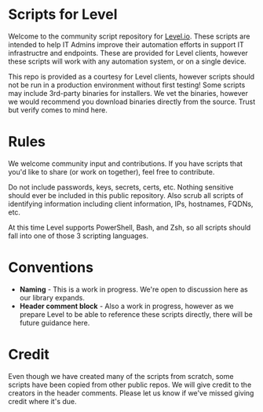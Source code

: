 # Scripts for Level
Welcome to the community script repository for [Level.io](https://level.io).  These scripts are intended to help IT Admins improve their automation efforts in support IT infrastructre and endpoints.  These are provided for Level clients, however these scripts will work with any automation system, or on a single device.

This repo is provided as a courtesy for Level clients, however scripts should not be run in a production environment without first testing!  Some scripts may include 3rd-party binaries for installers.  We vet the binaries, however we would recommend you download binaries directly from the source.  Trust but verify comes to mind here.

# Rules
We welcome community input and contributions.  If you have scripts that you'd like to share (or work on together), feel free to contribute.

Do not include passwords, keys, secrets, certs, etc.  Nothing sensitive should ever be included in this public repository.  Also scrub all scripts of identifying information including client information, IPs, hostnames, FQDNs, etc.

At this time Level supports PowerShell, Bash, and Zsh, so all scripts should fall into one of those 3 scripting languages.

# Conventions
<ul>
<li>  <b>Naming</b> - This is a work in progress.  We're open to discussion here as our library expands.</li>
<li>  <b>Header comment block</b> - Also a work in progress, however as we prepare Level to be able to reference these scripts directly, there will be future guidance here.</li>
</ul>

# Credit
Even though we have created many of the scripts from scratch, some scripts have been copied from other public repos.  We will give credit to the creators in the header comments.  Please let us know if we've missed giving credit where it's due.
